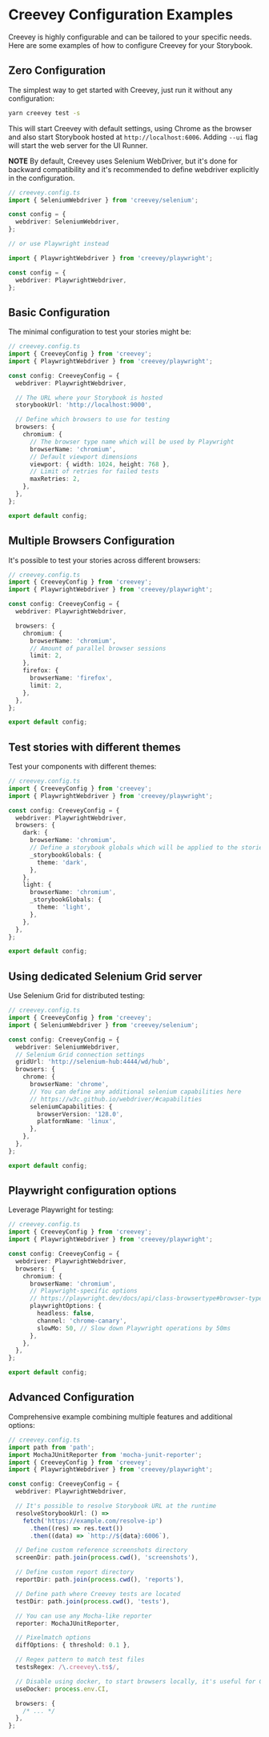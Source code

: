 # Creevey Configuration Examples

Creevey is highly configurable and can be tailored to your specific needs. Here are some examples of how to configure Creevey for your Storybook.

## Zero Configuration

The simplest way to get started with Creevey, just run it without any configuration:

```bash
yarn creevey test -s
```

This will start Creevey with default settings, using Chrome as the browser and also start Storybook hosted at `http://localhost:6006`. Adding `--ui` flag will start the web server for the UI Runner.

**NOTE** By default, Creevey uses Selenium WebDriver, but it's done for backward compatibility and it's recommended to define webdriver explicitly in the configuration.

```ts
// creevey.config.ts
import { SeleniumWebdriver } from 'creevey/selenium';

const config = {
  webdriver: SeleniumWebdriver,
};

// or use Playwright instead

import { PlaywrightWebdriver } from 'creevey/playwright';

const config = {
  webdriver: PlaywrightWebdriver,
};
```

## Basic Configuration

The minimal configuration to test your stories might be:

```ts
// creevey.config.ts
import { CreeveyConfig } from 'creevey';
import { PlaywrightWebdriver } from 'creevey/playwright';

const config: CreeveyConfig = {
  webdriver: PlaywrightWebdriver,

  // The URL where your Storybook is hosted
  storybookUrl: 'http://localhost:9000',

  // Define which browsers to use for testing
  browsers: {
    chromium: {
      // The browser type name which will be used by Playwright
      browserName: 'chromium',
      // Default viewport dimensions
      viewport: { width: 1024, height: 768 },
      // Limit of retries for failed tests
      maxRetries: 2,
    },
  },
};

export default config;
```

## Multiple Browsers Configuration

It's possible to test your stories across different browsers:

```ts
// creevey.config.ts
import { CreeveyConfig } from 'creevey';
import { PlaywrightWebdriver } from 'creevey/playwright';

const config: CreeveyConfig = {
  webdriver: PlaywrightWebdriver,

  browsers: {
    chromium: {
      browserName: 'chromium',
      // Amount of parallel browser sessions
      limit: 2,
    },
    firefox: {
      browserName: 'firefox',
      limit: 2,
    },
  },
};

export default config;
```

## Test stories with different themes

Test your components with different themes:

```ts
// creevey.config.ts
import { CreeveyConfig } from 'creevey';
import { PlaywrightWebdriver } from 'creevey/playwright';

const config: CreeveyConfig = {
  webdriver: PlaywrightWebdriver,
  browsers: {
    dark: {
      browserName: 'chromium',
      // Define a storybook globals which will be applied to the stories
      _storybookGlobals: {
        theme: 'dark',
      },
    },
    light: {
      browserName: 'chromium',
      _storybookGlobals: {
        theme: 'light',
      },
    },
  },
};

export default config;
```

## Using dedicated Selenium Grid server

Use Selenium Grid for distributed testing:

```ts
// creevey.config.ts
import { CreeveyConfig } from 'creevey';
import { SeleniumWebdriver } from 'creevey/selenium';

const config: CreeveyConfig = {
  webdriver: SeleniumWebdriver,
  // Selenium Grid connection settings
  gridUrl: 'http://selenium-hub:4444/wd/hub',
  browsers: {
    chrome: {
      browserName: 'chrome',
      // You can define any additional selenium capabilities here
      // https://w3c.github.io/webdriver/#capabilities
      seleniumCapabilities: {
        browserVersion: '128.0',
        platformName: 'linux',
      },
    },
  },
};

export default config;
```

## Playwright configuration options

Leverage Playwright for testing:

```ts
// creevey.config.ts
import { CreeveyConfig } from 'creevey';
import { PlaywrightWebdriver } from 'creevey/playwright';

const config: CreeveyConfig = {
  webdriver: PlaywrightWebdriver,
  browsers: {
    chromium: {
      browserName: 'chromium',
      // Playwright-specific options
      // https://playwright.dev/docs/api/class-browsertype#browser-type-launch-server
      playwrightOptions: {
        headless: false,
        channel: 'chrome-canary',
        slowMo: 50, // Slow down Playwright operations by 50ms
      },
    },
  },
};

export default config;
```

## Advanced Configuration

Comprehensive example combining multiple features and additional options:

```ts
// creevey.config.ts
import path from 'path';
import MochaJUnitReporter from 'mocha-junit-reporter';
import { CreeveyConfig } from 'creevey';
import { PlaywrightWebdriver } from 'creevey/playwright';

const config: CreeveyConfig = {
  webdriver: PlaywrightWebdriver,

  // It's possible to resolve Storybook URL at the runtime
  resolveStorybookUrl: () =>
    fetch('https://example.com/resolve-ip')
      .then((res) => res.text())
      .then((data) => `http://${data}:6006`),

  // Define custom reference screenshots directory
  screenDir: path.join(process.cwd(), 'screenshots'),

  // Define custom report directory
  reportDir: path.join(process.cwd(), 'reports'),

  // Define path where Creevey tests are located
  testDir: path.join(process.cwd(), 'tests'),

  // You can use any Mocha-like reporter
  reporter: MochaJUnitReporter,

  // Pixelmatch options
  diffOptions: { threshold: 0.1 },

  // Regex pattern to match test files
  testsRegex: /\.creevey\.ts$/,

  // Disable using docker, to start browsers locally, it's useful for CI
  useDocker: process.env.CI,

  browsers: {
    /* ... */
  },
};
```
